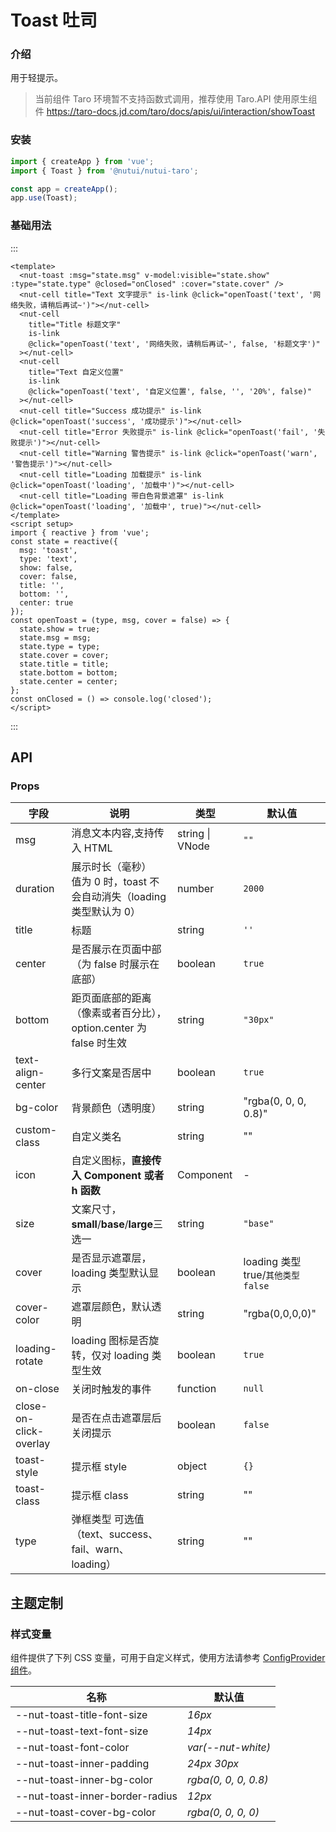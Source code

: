 # Toast 吐司

### 介绍

用于轻提示。

> 当前组件 Taro 环境暂不支持函数式调用，推荐使用 Taro.API 使用原生组件 https://taro-docs.jd.com/taro/docs/apis/ui/interaction/showToast

### 安装

```js
import { createApp } from 'vue';
import { Toast } from '@nutui/nutui-taro';

const app = createApp();
app.use(Toast);
```

### 基础用法

:::

```vue
<template>
  <nut-toast :msg="state.msg" v-model:visible="state.show" :type="state.type" @closed="onClosed" :cover="state.cover" />
  <nut-cell title="Text 文字提示" is-link @click="openToast('text', '网络失败，请稍后再试~')"></nut-cell>
  <nut-cell
    title="Title 标题文字"
    is-link
    @click="openToast('text', '网络失败，请稍后再试~', false, '标题文字')"
  ></nut-cell>
  <nut-cell
    title="Text 自定义位置"
    is-link
    @click="openToast('text', '自定义位置', false, '', '20%', false)"
  ></nut-cell>
  <nut-cell title="Success 成功提示" is-link @click="openToast('success', '成功提示')"></nut-cell>
  <nut-cell title="Error 失败提示" is-link @click="openToast('fail', '失败提示')"></nut-cell>
  <nut-cell title="Warning 警告提示" is-link @click="openToast('warn', '警告提示')"></nut-cell>
  <nut-cell title="Loading 加载提示" is-link @click="openToast('loading', '加载中')"></nut-cell>
  <nut-cell title="Loading 带白色背景遮罩" is-link @click="openToast('loading', '加载中', true)"></nut-cell>
</template>
<script setup>
import { reactive } from 'vue';
const state = reactive({
  msg: 'toast',
  type: 'text',
  show: false,
  cover: false,
  title: '',
  bottom: '',
  center: true
});
const openToast = (type, msg, cover = false) => {
  state.show = true;
  state.msg = msg;
  state.type = type;
  state.cover = cover;
  state.title = title;
  state.bottom = bottom;
  state.center = center;
};
const onClosed = () => console.log('closed');
</script>
```

:::

## API

### Props

| 字段 | 说明 | 类型 | 默认值 |
|  ---  |  ---  |  ---  |  ---  |
| msg | 消息文本内容,支持传入 HTML | string \| VNode | `""` |
| duration | 展示时长（毫秒）<br>值为 0 时，toast 不会自动消失（loading 类型默认为 0） | number | `2000` |
| title | 标题 | string | `''` |
| center | 是否展示在页面中部（为 false 时展示在底部） | boolean | `true` |
| bottom | 距页面底部的距离（像素或者百分比），option.center 为 false 时生效 | string | `"30px" ` |
| text-align-center | 多行文案是否居中 | boolean | `true` |
| bg-color | 背景颜色（透明度） | string | "rgba(0, 0, 0, 0.8)" |
| custom-class | 自定义类名 | string | "" |
| icon | 自定义图标，**直接传入 Component 或者 h 函数** | Component | - |
| size | 文案尺寸，**small**/**base**/**large**三选一 | string | `"base"` |
| cover | 是否显示遮罩层，loading 类型默认显示 | boolean | loading 类型 true/`其他类型false` |
| cover-color | 遮罩层颜色，默认透明 | string | "rgba(0,0,0,0)" |
| loading-rotate | loading 图标是否旋转，仅对 loading 类型生效 | boolean | `true` |
| on-close | 关闭时触发的事件 | function | `null` |
| close-on-click-overlay | 是否在点击遮罩层后关闭提示 | boolean | `false` |
| toast-style | 提示框 style | object | `{}` |
| toast-class | 提示框 class | string | "" |
| type | 弹框类型 可选值（text、success、fail、warn、loading） | string | "" |

## 主题定制

### 样式变量

组件提供了下列 CSS 变量，可用于自定义样式，使用方法请参考 [ConfigProvider 组件](#/zh-CN/component/configprovider)。

| 名称 | 默认值 |
|  ---  |  ---  |
| --nut-toast-title-font-size | _16px_ |
| --nut-toast-text-font-size | _14px_ |
| --nut-toast-font-color | _var(--nut-white)_ |
| --nut-toast-inner-padding | _24px 30px_ |
| --nut-toast-inner-bg-color | _rgba(0, 0, 0, 0.8)_ |
| --nut-toast-inner-border-radius | _12px_ |
| --nut-toast-cover-bg-color | _rgba(0, 0, 0, 0)_ |
